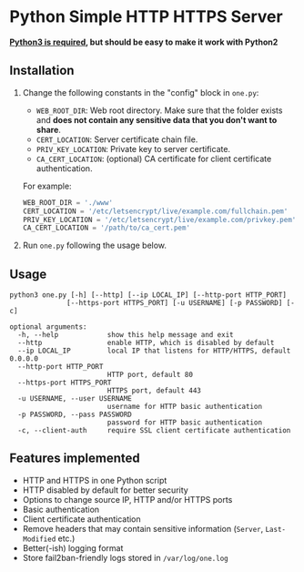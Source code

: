 # Python Simple HTTP HTTPS Server

**[Python3 is required](https://pythonclock.org/), but should be easy to make it work with Python2**

## Installation
1. Change the following constants in the "config" block in `one.py`:
    - `WEB_ROOT_DIR`: Web root directory. Make sure that the folder exists and **does not contain any sensitive data that you don't want to share**.
    - `CERT_LOCATION`: Server certificate chain file.
    - `PRIV_KEY_LOCATION`: Private key to server certificate.
    - `CA_CERT_LOCATION`: (optional) CA certificate for client certificate authentication.

    For example:
    ~~~python
    WEB_ROOT_DIR = './www'
    CERT_LOCATION = '/etc/letsencrypt/live/example.com/fullchain.pem'
    PRIV_KEY_LOCATION = '/etc/letsencrypt/live/example.com/privkey.pem'
    CA_CERT_LOCATION = '/path/to/ca_cert.pem'
    ~~~

1. Run `one.py` following the usage below.

## Usage
~~~
python3 one.py [-h] [--http] [--ip LOCAL_IP] [--http-port HTTP_PORT]
              [--https-port HTTPS_PORT] [-u USERNAME] [-p PASSWORD] [-c]

optional arguments:
  -h, --help            show this help message and exit
  --http                enable HTTP, which is disabled by default
  --ip LOCAL_IP         local IP that listens for HTTP/HTTPS, default 0.0.0.0
  --http-port HTTP_PORT
                        HTTP port, default 80
  --https-port HTTPS_PORT
                        HTTPS port, default 443
  -u USERNAME, --user USERNAME
                        username for HTTP basic authentication
  -p PASSWORD, --pass PASSWORD
                        password for HTTP basic authentication
  -c, --client-auth     require SSL client certificate authentication
~~~

## Features implemented

- HTTP and HTTPS in one Python script
- HTTP disabled by default for better security
- Options to change source IP, HTTP and/or HTTPS ports
- Basic authentication
- Client certificate authentication
- Remove headers that may contain sensitive information (`Server`, `Last-Modified` etc.)
- Better(-ish) logging format
- Store fail2ban-friendly logs stored in `/var/log/one.log`
